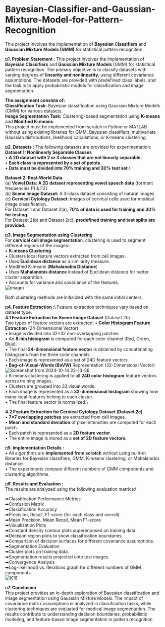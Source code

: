 # Bayesian-Classifier-and-Gaussian-Mixture-Model-for-Pattern-Recognition
This project involves the implementation of **Bayesian Classifiers** and **Gaussian Mixture Models (GMM)** for statistical pattern recognition.

◘**1. Problem Statement :**
This project involves the implementation of **Bayesian Classifiers** and **Gaussian Mixture Models** (GMM) for statistical pattern recognition. The primary objective is to classify datasets with varying degrees of **linearity and nonlinearity**, using different covariance assumptions. The datasets are provided with predefined class labels, and the task is to apply probabilistic models for classification and image segmentation.

**The assignment consists of:**\
  **Classification Task:** Bayesian classification using Gaussian Mixture Models (GMM) for various datasets.\
  **Image Segmentation Task:** Clustering-based segmentation using **K-means** and **Modified K-means**.\
This project must be implemented from scratch in Python or MATLAB without using existing libraries for GMM, Bayesian classifiers, multivariate Gaussian distributions, likelihood calculations, or K-means clustering.

◘**2. Datasets :** 
The following datasets are provided for experimentation:\
  **Dataset 1: Nonlinearly Separable Classes**\
      • **A 2D dataset with 2 or 3 classes that are not linearly separable.**\
      • **Each class is represented by a set of points.**\
      • **Data must be divided into 70% training and 30% test set**.\

  **Dataset 2: Real-World Data**\
    (a) **Vowel Data: A 2D dataset representing vowel speech data** (formant frequencies F1 & F2).\
    (b) **Scene Image Dataset:** A 3-class dataset consisting of natural images.\
    (c) **Cervical Cytology Dataset:** Images of cervical cells used for medical image classification.\
  For Dataset 1 and Dataset 2(a), **70% of data is used for training and 30% for testing.**\
  For Dataset 2(b) and Dataset 2(c), **predefined training and test splits are provided.**

◘**3. Image Segmentation using Clustering**\
For **cervical cell image segmentatio**n, clustering is used to segment different regions of the images:\
•  **K-means Clustering**\
•  Clusters local feature vectors extracted from cell images.\
•  Uses **Euclidean distance** as a similarity measure.\
•  Modified K-means (**Mahalanobis Distance**)\
•  Uses **Mahalanobis distance** instead of Euclidean distance for better cluster separation.\
•  Accounts for variance and covariance of the features.\
![image](https://github.com/user-attachments/assets/af3eb02b-e376-4774-8555-4f339dd3a17b)\

Both clustering methods are initialized with the same initial centers.

◘**4. Feature Extraction :**\ 
Feature extraction techniques vary based on dataset type.\
**4.1 Feature Extraction for Scene Image Dataset** (Dataset 2b)\
Two types of feature vectors are extracted:
• **Color Histogram Feature Extraction** (24-Dimensional Vector)\
• Image is divided into 32×32 non-overlapping patches.\
• An **8-bin histogram** is computed for each color channel (Red, Green, Blue).\
• The final **24-dimensional feature vector** is obtained by concatenating histograms from the three color channels.\
• Each image is represented as a set of 24D feature vectors.\
• **Bag-of-Visual-Words (BoVW)** Representation (32-Dimensional Vector)\
![Screenshot from 2024-10-14 22-13-58](https://github.com/user-attachments/assets/50bf9004-27e9-4bd1-9241-9f8af2919d69)\
• K-means clustering is applied to all **24D color histogram** feature vectors across training images.\
• Clusters are grouped into 32 visual words.\
• Each image is represented as a **32-dimensional histogram** showing how many local features belong to each cluster.\
• The final feature vector is normalized.\

**4.2 Feature Extraction for Cervical Cytology Dataset (Dataset 2c)**\
• **7×7 overlapping patches** are extracted from cell images.\
• **Mean and standard deviation** of pixel intensities are computed for each patch.\
• Each patch is represented as a **2D feature vector**.\
• The entire image is stored as a **set of 2D feature vectors**.

◘**5. Implementation Details :**\
• All algorithms are **implemented from scratch** without using built-in libraries for Bayesian classifiers, GMM, K-means clustering, or Mahalanobis distance.\
• The experiments compare different numbers of GMM components and clustering algorithms.

◘**6. Results and Evaluation :**\
The results are analyzed using the following evaluation metrics:\

➡Classification Performance Metrics\
➡Confusion Matrix\
➡Classification Accuracy\
➡Precision, Recall, F1-score (for each class and overall)\
➡Mean Precision, Mean Recall, Mean F1-score\
➡Visualization Plots\
➡Constant density contour plots superimposed on training data.\
➡Decision region plots to show classification boundaries.\
➡Comparison of decision surfaces for different covariance assumptions.\
➡Segmentation Evaluation\
➡Cluster plots on training data.\
➡Segmentation results projected onto test images.\
➡Convergence Analysis\
➡Log-likelihood vs. Iterations graph for different numbers of GMM components.\
![K16](https://github.com/user-attachments/assets/7c0954ca-3fa7-4da7-b533-0953492c37c1)

◘**7. Conclusion**\
This project provides an in-depth exploration of Bayesian classification and image segmentation using Gaussian Mixture Models. The impact of covariance matrix assumptions is analyzed in classification tasks, while clustering techniques are evaluated for medical image segmentation.
The results contribute to understanding decision boundaries, probabilistic modeling, and feature-based image segmentation in pattern recognition.
